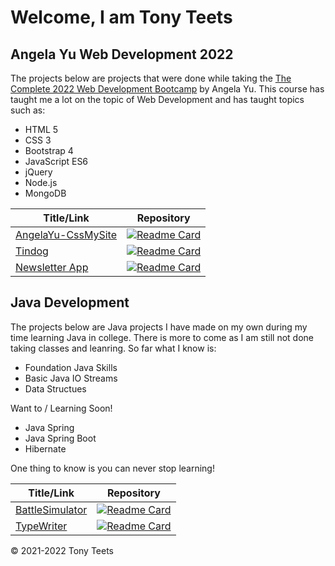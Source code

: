 # Welcome, I am Tony Teets


## Angela Yu Web Development 2022
The projects below are projects that were done while taking the [The Complete 2022 Web Development Bootcamp](https://www.udemy.com/course/the-complete-web-development-bootcamp/ "The Complete 2022 Web Development Bootcamp") by Angela Yu. This course has taught me a lot on the topic of Web Development and has taught topics such as:
- HTML 5
- CSS 3
- Bootstrap 4
- JavaScript ES6
- jQuery
- Node.js
- MongoDB


|   Title/Link |  Repository  |
| ------------ | ------------ |
|  [AngelaYu-CssMySite](https://tteets09.github.io/AngelaYu-CssMySite/ "AngelaYu-CssMySite") | [![Readme Card](https://github-readme-stats.vercel.app/api/pin/?username=tteets09&repo=AngelaYu-CssMySite&theme=nord)](https://github.com/tteets09/AngelaYu-CssMySite)|
|  [Tindog](https://tteets09.github.io/tindog/ "Tindog") | [![Readme Card](https://github-readme-stats.vercel.app/api/pin/?username=tteets09&repo=tindog&theme=nord)](https://github.com/tteets09/tindog)|
|  [Newsletter App](https://coderamux-news.herokuapp.com/ "newsletter-app") | [![Readme Card](https://github-readme-stats.vercel.app/api/pin/?username=tteets09&repo=newsletter-app&theme=nord)](https://github.com/tteets09/newsletter-app)|

## Java Development
The projects below are Java projects I have made on my own during my time learning Java in college. There is more to come as I am still not done taking classes and leanring. So far what I know is: 

- Foundation Java Skills
- Basic Java IO Streams
- Data Structues

Want to / Learning Soon!
- Java Spring
- Java Spring Boot
- Hibernate

One thing to know is you can never stop learning!

|  Title/Link |  Repository |
| ------------ | ------------ |
| [BattleSimulator](https://github.com/tteets09/BattleSimulator/ "BattleSimulator") | [![Readme Card](https://github-readme-stats.vercel.app/api/pin/?username=tteets09&repo=BattleSimulator&theme=nord)](https://github.com/tteets09/BattleSimulator/) |
| [TypeWriter](https://github.com/tteets09/TypeWriterAPI/ "TypeWriterAPI") | [![Readme Card](https://github-readme-stats.vercel.app/api/pin/?username=tteets09&repo=TypeWriterAPI&theme=nord)](https://github.com/tteets09/TypeWriterAPI/) |

&copy; 2021-2022 Tony Teets

